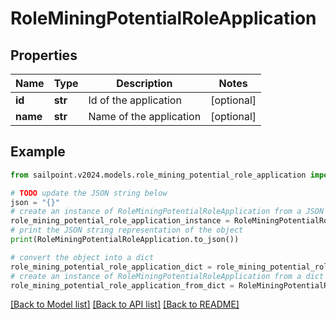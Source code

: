 # RoleMiningPotentialRoleApplication


## Properties

Name | Type | Description | Notes
------------ | ------------- | ------------- | -------------
**id** | **str** | Id of the application | [optional] 
**name** | **str** | Name of the application | [optional] 

## Example

```python
from sailpoint.v2024.models.role_mining_potential_role_application import RoleMiningPotentialRoleApplication

# TODO update the JSON string below
json = "{}"
# create an instance of RoleMiningPotentialRoleApplication from a JSON string
role_mining_potential_role_application_instance = RoleMiningPotentialRoleApplication.from_json(json)
# print the JSON string representation of the object
print(RoleMiningPotentialRoleApplication.to_json())

# convert the object into a dict
role_mining_potential_role_application_dict = role_mining_potential_role_application_instance.to_dict()
# create an instance of RoleMiningPotentialRoleApplication from a dict
role_mining_potential_role_application_from_dict = RoleMiningPotentialRoleApplication.from_dict(role_mining_potential_role_application_dict)
```
[[Back to Model list]](../README.md#documentation-for-models) [[Back to API list]](../README.md#documentation-for-api-endpoints) [[Back to README]](../README.md)


